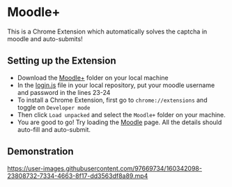 # Moodle+
This is a Chrome Extension which automatically solves the captcha in moodle and auto-submits!

## Setting up the Extension
* Download the [Moodle+](/Moodle+/) folder on your local machine
* In the [login.js](/Moodle+/login.js/) file in your local repository, put your moodle username and password in the lines 23-24
* To install a Chrome Extension, first go to `chrome://extensions` and toggle on `Developer mode`
* Then click `Load unpacked` and select the `Moodle+` folder on your machine.
* You are good to go! Try loading the [Moodle](https://moodle.iitd.ac.in/login/index.php) page. All the details should auto-fill and auto-submit.

## Demonstration

https://user-images.githubusercontent.com/97669734/160342098-23808732-7334-4663-8f17-dd3563df8a89.mp4

